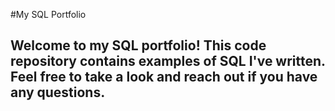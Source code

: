 #My SQL Portfolio

## Welcome to my SQL portfolio! This code repository contains examples of SQL I've written. Feel free to take a look and reach out if you have any questions.

